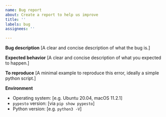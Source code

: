 ```yaml
---
name: Bug report
about: Create a report to help us improve
title: ''
labels: bug
assignees: ''

---
```


**Bug description**
[A clear and concise description of what the bug is.]

**Expected behavior**
[A clear and concise description of what you expected to happen.]

**To reproduce**
[A minimal example to reproduce this error, ideally a simple python script.]

**Environment**
- Operating system: [e.g. Ubuntu 20.04, macOS 11.2.1]
- `pypesto` version: [via `pip show pypesto`]
- Python version: [e.g. `python3 -V`]
